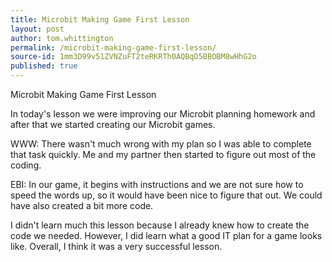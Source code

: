 ```yaml
---
title: Microbit Making Game First Lesson
layout: post
author: tom.whittington
permalink: /microbit-making-game-first-lesson/
source-id: 1mm3D99v51ZVNZuFT2teRKRTh0AQBqD5BBOBM8wHhG2o
published: true
---
```

Microbit Making Game First Lesson 

In today's lesson we were improving our Microbit planning homework and after that we started creating our Microbit games. 

WWW: There wasn't much wrong with my plan so I was able to complete that task quickly. Me and my partner then started to figure out most of the coding. 

EBI: In our game, it begins with instructions and we are not sure how to speed the words up, so it would have been nice to figure that out. We could have also created a bit more code. 

I didn't learn much this lesson because I already knew how to create the code we needed. However, I did learn what a good IT plan for a game looks like. Overall, I think it was a very successful lesson. 

